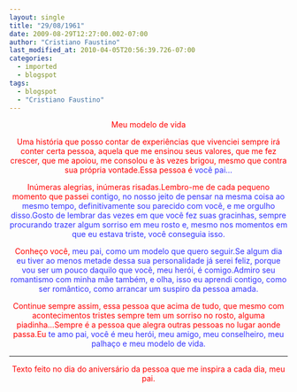 ```yaml
---
layout: single
title: "29/08/1961"
date: 2009-08-29T12:27:00.002-07:00
author: "Cristiano Faustino"
last_modified_at: 2010-04-05T20:56:39.726-07:00
categories:
  - imported
  - blogspot
tags:
  - blogspot
  - "Cristiano Faustino"
---
```


<div style="text-align: center; color: rgb(255, 0, 0);">Meu modelo de vida




Uma história que posso contar de experiências que vivenciei sempre irá conter certa pessoa, aquela que me ensinou seus valores, que me fez crescer, que me apoiou, me consolou e às vezes brigou, mesmo que contra sua própria vontade.Essa pessoa é <span style="color: rgb(51, 51, 255);">você pai...



Inúmeras alegrias, inúmeras risadas.Lembro-me de cada pequeno momento que passei <span style="color: rgb(51, 51, 255);">contigo, no nosso jeito de pensar na mesma coisa ao mesmo tempo, definitivamente sou parecido com você, e me <span style="color: rgb(51, 51, 255);">orgulho disso.Gosto de lembrar das vezes em que você fez suas gracinhas, sempre procurando trazer algum sorriso em meu rosto e, mesmo nos momentos em que eu estava triste, você conseguia isso.



Conheço você, <span style="color: rgb(51, 51, 255);">meu pai, como um modelo que quero seguir.Se algum dia eu tiver ao menos metade dessa sua personalidade já serei feliz, porque vou ser um pouco daquilo que você, meu herói, é comigo.Admiro seu romantismo com minha mãe também, e olha, isso eu aprendi contigo, como ser romântico, como arrancar um suspiro da pessoa amada.



Continue sempre assim, essa pessoa que acima de tudo, que mesmo com acontecimentos tristes sempre tem um sorriso no rosto, alguma piadinha...Sempre é a pessoa que alegra outras pessoas no lugar aonde passa.Eu <span style="color: rgb(51, 51, 255);">te amo pai, você é meu herói, meu amigo, meu conselheiro, meu palhaço e meu modelo de vida.



---



Texto feito no dia do aniversário da pessoa que me inspira a cada dia, meu pai.